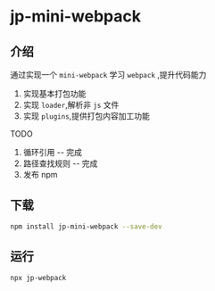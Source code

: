 # jp-mini-webpack

## 介绍

通过实现一个 `mini-webpack` 学习 `webpack` ,提升代码能力

1. 实现基本打包功能
2. 实现 `loader`,解析非 `js` 文件
3. 实现 `plugins`,提供打包内容加工功能

TODO

1. 循环引用 -- 完成
2. 路径查找规则 -- 完成
3. 发布 npm

## 下载

```bash
npm install jp-mini-webpack --save-dev
```

## 运行

```bash
npx jp-webpack
```
